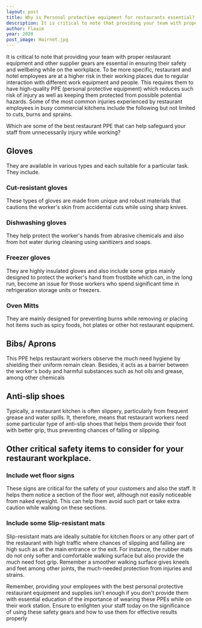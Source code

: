 ```yaml
---
layout: post
title: Why is Personal protective equipment for restaurants essential?
description: It is critical to note that providing your team with proper restaurant equipment and other supplier gears are essential in ensuring their safety and wellbeing while on the workplace. 
author: Flaaim
year: 2020
post_image: Hairnet.jpg
---
```


It is critical to note that providing your team with proper restaurant equipment and other supplier gears are essential in ensuring their safety and wellbeing while on the workplace. To be more specific, restaurant and hotel employees are at a higher risk in their working places due to regular interaction with different work equipment and people. This requires them to have high-quality PPE (personal protective equipment) which reduces such risk of injury as well as keeping them protected from possible potential hazards. Some of the most common injuries experienced by restaurant employees in busy commercial kitchens include the following but not limited to cuts, burns and sprains.

Which are some of the best restaurant PPE that can help safeguard your staff from unnecessarily injury while working?

## Gloves

They are available in various types and each suitable for a particular task. They include.

### Cut-resistant gloves 

These types of gloves are made from unique and robust materials that cautions the worker's skin from accidental cuts while using sharp knives.

### Dishwashing gloves 

They help protect the worker's hands from abrasive chemicals and also from hot water during cleaning using sanitizers and soaps.

### Freezer gloves 

They are highly insulated gloves and also include some grips mainly designed to protect the worker's hand from frostbite which can, in the long run, become an issue for those workers who spend significant time in refrigeration storage units or freezers.

### Oven Mitts

They are mainly designed for preventing burns while removing or placing hot items such as spicy foods, hot plates or other hot restaurant equipment.

## Bibs/ Aprons

This PPE helps restaurant workers observe the much need hygiene by shielding their uniform remain clean. Besides, it acts as a barrier between the worker's body and harmful substances such as hot oils and grease, among other chemicals

## Anti-slip shoes

Typically, a restaurant kitchen is often slippery, particularly from frequent grease and water spills. It, therefore, means that restaurant workers need some particular type of anti-slip shoes that helps them provide their foot with better grip, thus preventing chances of falling or slipping.

## Other critical safety items to consider for your restaurant workplace.

### Include wet floor signs

These signs are critical for the safety of your customers and also the staff. It helps them notice a section of the floor wet, although not easily noticeable from naked eyesight. This can help them avoid such part or take extra caution while walking on these sections.

### Include some Slip-resistant mats

Slip-resistant mats are ideally suitable for kitchen floors or any other part of the restaurant with high traffic where chances of slipping and falling are high such as at the main entrance or the exit. For instance, the rubber mats do not only softer and comfortable walking surface but also provide the much need foot grip. Remember a smoother walking surface gives kneels and feet among other joints, the much-needed protection from injuries and strains.


Remember, providing your employees with the best personal protective restaurant equipment and supplies isn't enough if you don't provide them with essential education of the importance of wearing these PPEs while on their work station. Ensure to enlighten your staff today on the significance of using these safety gears and how to use them for effective results properly





